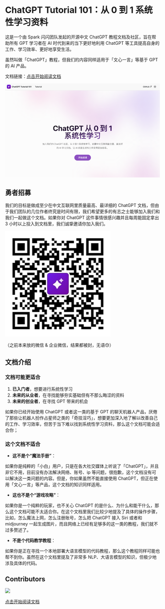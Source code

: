 # ChatGPT Tutorial 101：从 0 到 1 系统性学习资料

这是一个由 Spark 闪闪团队发起的开源中文 ChatGPT 教程文档及社区，旨在帮助所有 GPT 学习者在 AI 时代到来的当下更好地利用 ChatGPT 等工具提高自身的工作、学习效率、更好地享受生活。

虽然叫做「ChatGPT」教程，但我们的内容同样适用于「文心一言」等基于 GPT 的 AI 产品。

文档链接：[点击开始阅读文档](https://gptdoc.sparkai.chat/)

![](./docs/assets/gptdoc-mainpage.png)

## 勇者招募

我们的目标是做成至少在中文互联网里质量最高、最详细的 ChatGPT 文档，但由于我们团队的几位作者终究是时间有限，我们希望更多的有志之士能够加入我们和我们一起做这个文档。如果你对 ChatGPT 这件事情很感兴趣并且每周能固定拿出 3 小时以上投入到文档里，我们诚挚邀请你加入我们。

![](./docs/assets/qrcode%E5%85%AC%E4%BC%97%E5%8F%B7.jpg)

（之前本来放的微信 & 企业微信，结果都被封，无语😓）

## 文档介绍

### 文档可能更适合

1. **已入门者**，想要进行系统性学习
2. **未来的从业者**，在寻找能够夯实基础但有不那么晦涩的资料
3. **未来的创业者**，在寻找 GPT 带来的机会

如果你已经开始使用 ChatGPT 或者这一类的基于 GPT 的聊天机器人产品，厌倦了那些让机器人扮作占星师之类的「奇技淫巧」，想要更加深入地了解以改善自己的工作、学习效率，但苦于当下难以找到系统性学习资料，那么这个文档可能会适合你；

### 这个文档不适合

* **这不是个“魔法手册”**：

如果你是纯粹的「小白」用户，只是在各大社交媒体上听说了「ChatGPT」，并且非它不用，目前没有办法解决网络、账号、ip 等问题，很抱歉，这个文档没有可以解决这一类问题的内容。但是，你如果虽然不能直接使用 ChatGPT，但正在使用「文心一言」等产品，这个文档的知识同样适用。

* **这也不是个“游戏攻略”**：

如果你是一个纯粹的玩家，也不关心 ChatGPT 的是什么、为什么和能干什么，那么这个文档可能不太适合你。在这个文档里我们比较少地提及了具体的操作步骤，比如，怎么魔法上网，怎么注册账号，怎么把 ChatGPT 接入 Siri 或者和 midjourney 一起生成图片，而且网络上已经有足够多的这一类的教程，我们就不过多赘述了。

* **不是个代码教学教程**：

如果你是正在寻找一个本地部署大语言模型的代码教程，那么这个教程同样可能也帮不到你。虽然在这个文档里提及了非常多 NLP、大语言模型的知识，但极少地涉及具体的代码。

## Contributors

[![](https://opencollective.com/gpt-tutorial-101/contributors.svg?width=890&button=false)](https://github.com/SparkGPT001/gpt-tutorial-101/graphs/contributors)


[点击开始阅读文档](https://gptdoc.sparkai.chat/)
